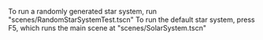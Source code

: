 To run a randomly generated star system, run "scenes/RandomStarSystemTest.tscn"
To run the default star system, press F5, which runs the main scene at "scenes/SolarSystem.tscn"